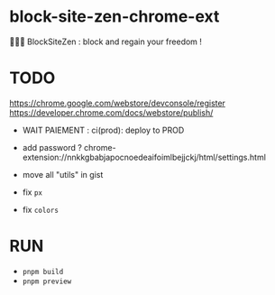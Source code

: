 # block-site-zen-chrome-ext

🧘🏻‍♂️ BlockSiteZen : block and regain your freedom !

# TODO

https://chrome.google.com/webstore/devconsole/register
https://developer.chrome.com/docs/webstore/publish/

- WAIT PAIEMENT : ci(prod): deploy to PROD

- add password ? chrome-extension://nnkkgbabjapocnoedeaifoimlbejjckj/html/settings.html
- move all "utils" in gist
- fix `px`
- fix `colors`

# RUN

- `pnpm build`
- `pnpm preview`
